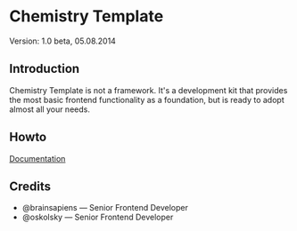 # Chemistry Template
Version: 1.0 beta, 05.08.2014

## Introduction
Chemistry Template is not a framework. It's a development kit that provides the most basic frontend functionality as a foundation, but is ready to adopt almost all your needs.

## Howto
[Documentation](docs)

## Credits
* @brainsapiens — Senior Frontend Developer
* @oskolsky — Senior Frontend Developer
